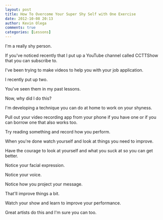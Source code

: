 ```yaml
---
layout: post
title: How To Overcome Your Super Shy Self with One Exercise
date: 2012-10-08 20:13
author: Kevin Olega
comments: true
categories: [Lessons]
---
```

I'm a really shy person. 

If you've noticed recently that I put up a YouTube channel called CCTTShow that you can subscribe to. 

I've been trying to make videos to help you with your job application. 

I recently put up two. 

You've seen them in my past lessons. 

Now, why did I do this?

I'm developing a technique you can do at home to work on your shyness. 

Pull out your video recording app from your phone if you have one or if you can borrow one that also works too.

Try reading something and record how you perform. 

When you're done watch yourself and look at things you need to improve.

Have the courage to look at yourself and what you suck at so you can get better. 

Notice your facial expression. 

Notice your voice. 

Notice how you project your message. 

That'll improve things a bit.

Watch your show and learn to improve your performance. 

Great artists do this and I'm sure you can too.
